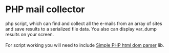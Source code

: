 # PHP mail collector
php script, which can find and collect all the e-mails from an array of sites and save results to a serialized file data.
You also can display var_dump results on your screen.
<br/><br/>
For script working you will need to include <a href="http://simplehtmldom.sourceforge.net/" taret="_blank">Simple PHP html dom parser</a> lib.
